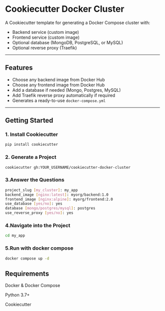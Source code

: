 # Cookiecutter Docker Cluster

A Cookiecutter template for generating a Docker Compose cluster with:  
- Backend service (custom image)  
- Frontend service (custom image)  
- Optional database (MongoDB, PostgreSQL, or MySQL)  
- Optional reverse proxy (Traefik)

---

## Features
- Choose any backend image from Docker Hub  
- Choose any frontend image from Docker Hub  
- Add a database if needed (Mongo, Postgres, MySQL)  
- Add Traefik reverse proxy automatically if required  
- Generates a ready-to-use `docker-compose.yml`  

---

## Getting Started

### 1. Install Cookiecutter
```bash
pip install cookiecutter
```

### 2. Generate a Project
```bash
cookiecutter gh:YOUR_USERNAME/cookiecutter-docker-cluster
```
### 3.Answer the Questions
```bash
project_slug [my_cluster]: my_app
backend_image [nginx:latest]: myorg/backend:1.0
frontend_image [nginx:alpine]: myorg/frontend:2.0
use_database [yes/no]: yes
database [mongo/postgres/mysql]: postgres
use_reverse_proxy [yes/no]: yes
```
### 4.Navigate into the Project
```bash
cd my_app
```
### 5.Run with docker compose
```bash
docker compose up -d
```
## Requirements
Docker & Docker Compose

Python 3.7+

Cookiecutter
